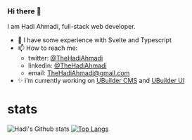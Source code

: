 ### Hi there 👋
I am Hadi Ahmadi, full-stack web developer.

- 🔭 I have some experience with Svelte and Typescript
- 📫 How to reach me: 
  - twitter: [@TheHadiAhmadi](https://twitter.com/TheHadiAhmadi)
  - linkedin: [@TheHadiAhmadi](https://linkedin.com/in/TheHadiAhmadi)
  - email: TheHadiAhmadi@gmail.com
- ✨ i’m currently working on [UBuilder CMS](https://github.com/ubuilder/cms) and [UBuilder UI](https://ubuilder.github.io/ui)

# stats
![Hadi's Github stats](https://github-readme-stats.vercel.app/api?username=TheHadiAhmadi&count_private=true?theme=onedark)
[![Top Langs](https://github-readme-stats.vercel.app/api/top-langs/?username=TheHadiAhmadi&langs_count=8&layout=compact)](https://github.com/Hadi374/Hadi374)


<!--
**TheHadiAhmadi/TheHadiAhmadi** is a ✨ _special_ ✨ repository because its `README.md` (this file) appears on your GitHub profile.

Here are some ideas to get you started:

- 🔭 I’m currently working on ...
- 🌱 I’m currently learning ...
- 👯 I’m looking to collaborate on ...
- 🤔 I’m looking for help with ...
- 💬 Ask me about ...
- 📫 How to reach me: ...
- 😄 Pronouns: ...
- ⚡ Fun fact: ...
-->
